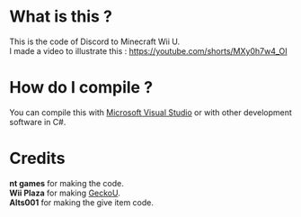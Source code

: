 # What is this ?
This is the code of Discord to Minecraft Wii U.    
I made a video to illustrate this : https://youtube.com/shorts/MXy0h7w4_OI

# How do I compile ? 
You can compile this with [Microsoft Visual Studio](https://visualstudio.microsoft.com/) or with other development software in C#.

# Credits
**nt games** for making the code.    
**Wii Plaza** for making [GeckoU](https://github.com/XxModZxXWiiPlaza/GeckoU).    
**Alts001** for making the give item code.    
